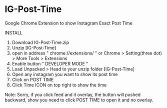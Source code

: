 # IG-Post-Time
Google Chrome Extension to show Instagram Exact Post Time

INSTALL
1. Download IG-Post-Time.zip
2. Unzip [IG-Post-Time]
3. open in address " chrome://extensions/ " or Chrome > Setting(three dot) > More Tools > Extensions
4. Enable button " DEVELOPER MODE "
5. Load Unpacked > Head to your unzip folder [IG-Post-Time]
6. Open any instagram you want to show its post time
7. Click on POST TIME
8. Click Time ICON on top right to show the time

Note:
Sorry, if you click feed and it overlay, the button will pushed backward, show you need to click POST TIME
to open it and no overlay.


